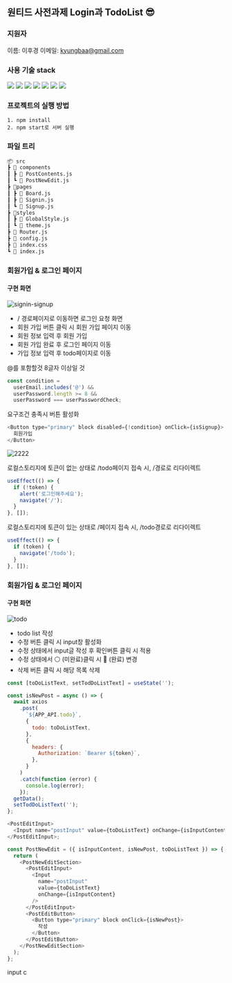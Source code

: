 ## 원티드 사전과제 Login과 TodoList 😎

### 지원자

이름: 이후경
이메일: kyungbaa@gmail.com

### 사용 기술 stack

<img src="https://img.shields.io/badge/HTML-E34F26?style=for-the-badge&logo=HTML5&logoColor=white"> <img src="https://img.shields.io/badge/CSS-1572B6?style=for-the-badge&logo=CSS3&logoColor=white"> <img src="https://img.shields.io/badge/JavaScript-F7DF1E?style=for-the-badge&logo=JavaScript&logoColor=white"> <img src="https://img.shields.io/badge/React-61DAFB?style=for-the-badge&logo=React&logoColor=white"> <img src="https://img.shields.io/badge/React_Router-CA4245?style=for-the-badge&logo=React Router&logoColor=white"> <img src="https://img.shields.io/badge/Styled_Components-DB7093?style=for-the-badge&logo=Styled Components&logoColor=white"> <img src="https://img.shields.io/badge/antdesign-0170FE?style=for-the-badge&logo=antdesign&logoColor=white">
</br>

### 프로젝트의 실행 방법

    1. npm install
    2. npm start로 서버 실행

### 파일 트리

```bash
📦 src
┣ 📂 components
┃ ┣ 📜 PostContents.js
┃ ┗ 📜 PostNewEdit.js
┣ 📂pages
┃ ┣ 📜 Board.js
┃ ┣ 📜 Signin.js
┃ ┗ 📜 Signup.js
┣ 📂styles
┃ ┣ 📜 GlobalStyle.js
┃ ┗ 📜 theme.js
┣ 📜 Router.js
┣ 📜 config.js
┣ 📜 index.css
┗ 📜 index.js
```

### 회원가입 & 로그인 페이지

#### 구현 화면

![signin-signup](https://user-images.githubusercontent.com/93850460/186148238-a468a30e-e695-4292-8e37-765941b4040d.gif)

- / 경로페이지로 이동하면 로그인 요청 화면
- 회원 가입 버튼 클릭 시 회원 가입 페이지 이동
- 회원 정보 입력 후 회원 가입
- 회원 가입 완료 후 로그인 페이지 이동
- 가입 정보 입력 후 todo페이지로 이동

@를 포함할것 8글자 이상일 것

```javascript
const condition =
  userEmail.includes('@') &&
  userPassword.length >= 8 &&
  userPassword === userPasswordCheck;
```

요구조건 충족시 버튼 활성화

```javascript
<Button type="primary" block disabled={!condition} onClick={isSignup}>
  회원가입
</Button>
```

![2222](https://user-images.githubusercontent.com/93850460/186149799-2b328af4-287f-4b61-a54e-17912de2900b.gif)

로컬스토리지에 토큰이 없는 상태로 /todo페이지 접속 시, /경로로 리다이렉트

```javascript
useEffect(() => {
  if (!token) {
    alert('로그인해주세요');
    navigate('/');
  }
}, []);
```

로컬스토리지에 토큰이 있는 상태로 /페이지 접속 시, /todo경로로 리다이렉트

```javascript
useEffect(() => {
  if (token) {
    navigate('/todo');
  }
}, []);
```

### 회원가입 & 로그인 페이지

#### 구현 화면

![todo](https://user-images.githubusercontent.com/93850460/186153661-fa3d653d-98a5-4eaf-8ea5-2ec53f73554e.gif)

- todo list 작성
- 수정 버튼 클릭 시 input창 활성화
- 수정 상태에서 input글 작성 후 확인버튼 클릭 시 적용
- 수정 상태에서 ⚪️ (미완료)클릭 시 🔵 (완료) 변경
- 삭제 버튼 클릭 시 해당 목록 삭제

```javascript
const [toDoListText, setTodDoListText] = useState('');

const isNewPost = async () => {
  await axios
    .post(
      `${APP_API.todo}`,
      {
        todo: toDoListText,
      },
      {
        headers: {
          Authorization: `Bearer ${token}`,
        },
      }
    )
    .catch(function (error) {
      console.log(error);
    });
  getData();
  setTodDoListText('');
};

<PostEditInput>
  <Input name="postInput" value={toDoListText} onChange={isInputContent} />
</PostEditInput>;
```

```javascript
const PostNewEdit = ({ isInputContent, isNewPost, toDoListText }) => {
  return (
    <PostNewEditSection>
      <PostEditInput>
        <Input
          name="postInput"
          value={toDoListText}
          onChange={isInputContent}
        />
      </PostEditInput>
      <PostEditButton>
        <Button type="primary" block onClick={isNewPost}>
          작성
        </Button>
      </PostEditButton>
    </PostNewEditSection>
  );
};
```

input c
